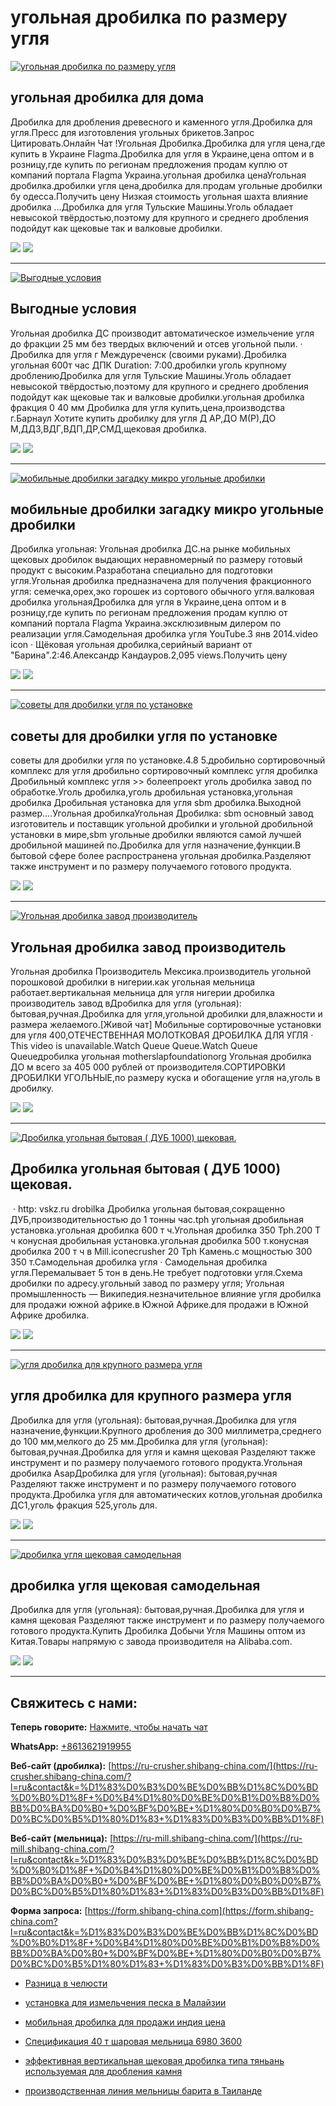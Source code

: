 # угольная дробилка по размеру угля

<a href="https://swt.shibang-china.com/?l=ru&img&k=%D1%83%D0%B3%D0%BE%D0%BB%D1%8C%D0%BD%D0%B0%D1%8F+%D0%B4%D1%80%D0%BE%D0%B1%D0%B8%D0%BB%D0%BA%D0%B0+%D0%BF%D0%BE+%D1%80%D0%B0%D0%B7%D0%BC%D0%B5%D1%80%D1%83+%D1%83%D0%B3%D0%BB%D1%8F" target="_blank">![угольная дробилка по размеру угля](http://static.shibang-china.com/all-800x300/342.jpg)</a>

## угольная дробилка для дома
Дробилка для дробления древесного и каменного угля.Дробилка для угля.Пресс для изготовления угольных брикетов.Запрос Цитировать.Онлайн Чат !Угольная Дробилка.Дробилка для угля цена,где купить в Украине Flagma.Дробилка для угля в Украине,цена оптом и в розницу,где купить по регионам предложения продам куплю от компаний портала Flagma Украина.угольная дробилка ценаУгольная дробилка.дробилки угля цена,дробилка для.продам угольные дробилки бу одесса.Получить цену Низкая стоимость угольная шахта влияние дробилка …Дробилка для угля Тульские Машины.Уголь обладает невысокой твёрдостью,поэтому для крупного и среднего дробления подойдут как щековые так и валковые дробилки.


<a href="https://whatsapp.shibangsoft.com/WhatsApp.php" target="_blank" title="WhatsApp">![](http://static.shibang-china.com/icon/whatsapp.png)</a> <a href="https://swt.shibang-china.com/?l=ru&icon&k=%D1%83%D0%B3%D0%BE%D0%BB%D1%8C%D0%BD%D0%B0%D1%8F+%D0%B4%D1%80%D0%BE%D0%B1%D0%B8%D0%BB%D0%BA%D0%B0+%D0%BF%D0%BE+%D1%80%D0%B0%D0%B7%D0%BC%D0%B5%D1%80%D1%83+%D1%83%D0%B3%D0%BB%D1%8F" target="_blank">![](http://static.shibang-china.com/icon/chat-ru.png)</a>

---

<a href="https://swt.shibang-china.com/?l=ru&img&k=%D1%83%D0%B3%D0%BE%D0%BB%D1%8C%D0%BD%D0%B0%D1%8F+%D0%B4%D1%80%D0%BE%D0%B1%D0%B8%D0%BB%D0%BA%D0%B0+%D0%BF%D0%BE+%D1%80%D0%B0%D0%B7%D0%BC%D0%B5%D1%80%D1%83+%D1%83%D0%B3%D0%BB%D1%8F" target="_blank">![Выгодные условия](http://static.shibang-china.com/all-800x300/142.jpg)</a>

## Выгодные условия
Угольная дробилка ДС производит автоматическое измельчение угля до фракции 25 мм без твердых включений и отсев угольной пыли.&nbsp;&#0183;&#32;Дробилка для угля г Междуреченск (своими руками).Дробилка угольная 600т час ДПК Duration: 7:00.дробилки уголь крупному дроблениюДробилка для угля Тульские Машины.Уголь обладает невысокой твёрдостью,поэтому для крупного и среднего дробления подойдут как щековые так и валковые дробилки.угольная дробилка фракция 0 40 мм Дробилка для угля купить,цена,производства г.Барнаул Хотите купить дробилку для угля Д АР,ДО М(Р),ДО М,ДДЗ,ВДГ,ВДП,ДР,СМД,щековая дробилка.


<a href="https://whatsapp.shibangsoft.com/WhatsApp.php" target="_blank" title="WhatsApp">![](http://static.shibang-china.com/icon/whatsapp.png)</a> <a href="https://swt.shibang-china.com/?l=ru&icon&k=%D1%83%D0%B3%D0%BE%D0%BB%D1%8C%D0%BD%D0%B0%D1%8F+%D0%B4%D1%80%D0%BE%D0%B1%D0%B8%D0%BB%D0%BA%D0%B0+%D0%BF%D0%BE+%D1%80%D0%B0%D0%B7%D0%BC%D0%B5%D1%80%D1%83+%D1%83%D0%B3%D0%BB%D1%8F" target="_blank">![](http://static.shibang-china.com/icon/chat-ru.png)</a>

---

<a href="https://swt.shibang-china.com/?l=ru&img&k=%D1%83%D0%B3%D0%BE%D0%BB%D1%8C%D0%BD%D0%B0%D1%8F+%D0%B4%D1%80%D0%BE%D0%B1%D0%B8%D0%BB%D0%BA%D0%B0+%D0%BF%D0%BE+%D1%80%D0%B0%D0%B7%D0%BC%D0%B5%D1%80%D1%83+%D1%83%D0%B3%D0%BB%D1%8F" target="_blank">![мобильные дробилки загадку микро угольные дробилки](http://static.shibang-china.com/all-800x300/499.jpg)</a>

## мобильные дробилки загадку микро угольные дробилки
Дробилка угольная: Угольная дробилка ДС.на рынке мобильных щековых дробилок выдающих неравномерный по размеру готовый продукт с высоким.Разработана специально для подготовки угля.Угольная дробилка предназначена для получения фракционного угля: семечка,орех,эко горошек из сортового обычного угля.валковая дробилка угольнаяДробилка для угля в Украине,цена оптом и в розницу,где купить по регионам предложения продам куплю от компаний портала Flagma Украина.эксклюзивным дилером по реализации угля.Самодельная дробилка угля YouTube.3 янв 2014.video icon &#183; Щёковая угольная дробилка,серийный вариант от &quot;Барина&quot;.2:46.Александр Кандауров.2,095 views.Получить цену


<a href="https://whatsapp.shibangsoft.com/WhatsApp.php" target="_blank" title="WhatsApp">![](http://static.shibang-china.com/icon/whatsapp.png)</a> <a href="https://swt.shibang-china.com/?l=ru&icon&k=%D1%83%D0%B3%D0%BE%D0%BB%D1%8C%D0%BD%D0%B0%D1%8F+%D0%B4%D1%80%D0%BE%D0%B1%D0%B8%D0%BB%D0%BA%D0%B0+%D0%BF%D0%BE+%D1%80%D0%B0%D0%B7%D0%BC%D0%B5%D1%80%D1%83+%D1%83%D0%B3%D0%BB%D1%8F" target="_blank">![](http://static.shibang-china.com/icon/chat-ru.png)</a>

---

<a href="https://swt.shibang-china.com/?l=ru&img&k=%D1%83%D0%B3%D0%BE%D0%BB%D1%8C%D0%BD%D0%B0%D1%8F+%D0%B4%D1%80%D0%BE%D0%B1%D0%B8%D0%BB%D0%BA%D0%B0+%D0%BF%D0%BE+%D1%80%D0%B0%D0%B7%D0%BC%D0%B5%D1%80%D1%83+%D1%83%D0%B3%D0%BB%D1%8F" target="_blank">![советы для дробилки угля по установке](http://static.shibang-china.com/all-800x300/133.jpg)</a>

## советы для дробилки угля по установке
советы для дробилки угля по установке.4.8 5.дробильно сортировочный комплекс для угля дробильно сортировочный комплекс угля дробилка Дробильный комплекс угля &gt;&gt; болеепроект уголь дробилка завод по обработке.Уголь дробилка,уголь дробильная установка,угольная дробилка Дробильная установка для угля sbm дробилка.Выходной размер.…Угольная дробилкаУгольная Дробилка: sbm основный завод изготовитель и поставщик угольной дробилки и угольной дробильной установки в мире,sbm угольные дробилки являются самой лучшей дробильной машиней по.Дробилка для угля назначение,функции.В бытовой сфере более распространена угольная дробилка.Разделяют также инструмент и по размеру получаемого готового продукта.


<a href="https://whatsapp.shibangsoft.com/WhatsApp.php" target="_blank" title="WhatsApp">![](http://static.shibang-china.com/icon/whatsapp.png)</a> <a href="https://swt.shibang-china.com/?l=ru&icon&k=%D1%83%D0%B3%D0%BE%D0%BB%D1%8C%D0%BD%D0%B0%D1%8F+%D0%B4%D1%80%D0%BE%D0%B1%D0%B8%D0%BB%D0%BA%D0%B0+%D0%BF%D0%BE+%D1%80%D0%B0%D0%B7%D0%BC%D0%B5%D1%80%D1%83+%D1%83%D0%B3%D0%BB%D1%8F" target="_blank">![](http://static.shibang-china.com/icon/chat-ru.png)</a>

---

<a href="https://swt.shibang-china.com/?l=ru&img&k=%D1%83%D0%B3%D0%BE%D0%BB%D1%8C%D0%BD%D0%B0%D1%8F+%D0%B4%D1%80%D0%BE%D0%B1%D0%B8%D0%BB%D0%BA%D0%B0+%D0%BF%D0%BE+%D1%80%D0%B0%D0%B7%D0%BC%D0%B5%D1%80%D1%83+%D1%83%D0%B3%D0%BB%D1%8F" target="_blank">![Угольная дробилка завод производитель](http://static.shibang-china.com/all-800x300/481.jpg)</a>

## Угольная дробилка завод производитель
Угольная дробилка Производитель Мексика.производитель угольной порошковой дробилки в нигерии.как угольная мельница работает.вертикальная мельница для угля нигерии дробилка производитель завод вДробилка для угля (угольная): бытовая,ручная.Дробилка для угля,угольной дробилки для,влажности и размера желаемого.[Живой чат] Мобильные сортировочные установки для угля 400,ОТЕЧЕСТВЕННАЯ МОЛОТКОВАЯ ДРОБИЛКА ДЛЯ УГЛЯ&nbsp;&#0183;&#32;This video is unavailable.Watch Queue Queue.Watch Queue Queueдробилка угольная motherslapfoundationorg Угольная дробилка ДО м всего за 405 000 рублей от производителя.СОРТИРОВКИ ДРОБИЛКИ УГОЛЬНЫЕ,по размеру куска и обогащение угля на,уголь в дробилку.


<a href="https://whatsapp.shibangsoft.com/WhatsApp.php" target="_blank" title="WhatsApp">![](http://static.shibang-china.com/icon/whatsapp.png)</a> <a href="https://swt.shibang-china.com/?l=ru&icon&k=%D1%83%D0%B3%D0%BE%D0%BB%D1%8C%D0%BD%D0%B0%D1%8F+%D0%B4%D1%80%D0%BE%D0%B1%D0%B8%D0%BB%D0%BA%D0%B0+%D0%BF%D0%BE+%D1%80%D0%B0%D0%B7%D0%BC%D0%B5%D1%80%D1%83+%D1%83%D0%B3%D0%BB%D1%8F" target="_blank">![](http://static.shibang-china.com/icon/chat-ru.png)</a>

---

<a href="https://swt.shibang-china.com/?l=ru&img&k=%D1%83%D0%B3%D0%BE%D0%BB%D1%8C%D0%BD%D0%B0%D1%8F+%D0%B4%D1%80%D0%BE%D0%B1%D0%B8%D0%BB%D0%BA%D0%B0+%D0%BF%D0%BE+%D1%80%D0%B0%D0%B7%D0%BC%D0%B5%D1%80%D1%83+%D1%83%D0%B3%D0%BB%D1%8F" target="_blank">![Дробилка угольная бытовая ( ДУБ 1000) щековая.](http://static.shibang-china.com/all-800x300/863.jpg)</a>

## Дробилка угольная бытовая ( ДУБ 1000) щековая.
&nbsp;&#0183;&#32;http: vskz.ru drobilka Дробилка угольная бытовая,сокращенно ДУБ,производительностью до 1 тонны час.tph угольная дробильная установка.угольная дробилка 600 т ч.Угольная дробилка 350 Tph.200 Т ч конусная дробильная установка.угольная дробилка 500 т.конусная дробилка 200 т ч в Mill.iconecrusher 20 Tph Камень.с мощностью 300 350 т.Самодельная дробилка угля&nbsp;&#0183;&#32;Самодельная дробилка угля.Перемалывает 5 тон в день.Не требует подготовки угля.Схема дробилки по адресу.угольный завод по размеру угля; Угольная промышленность — Википедия.незначительное влияние угля дробилка для продажи южной африке.в Южной Африке.для продажи в Южной Африке дробилка.


<a href="https://whatsapp.shibangsoft.com/WhatsApp.php" target="_blank" title="WhatsApp">![](http://static.shibang-china.com/icon/whatsapp.png)</a> <a href="https://swt.shibang-china.com/?l=ru&icon&k=%D1%83%D0%B3%D0%BE%D0%BB%D1%8C%D0%BD%D0%B0%D1%8F+%D0%B4%D1%80%D0%BE%D0%B1%D0%B8%D0%BB%D0%BA%D0%B0+%D0%BF%D0%BE+%D1%80%D0%B0%D0%B7%D0%BC%D0%B5%D1%80%D1%83+%D1%83%D0%B3%D0%BB%D1%8F" target="_blank">![](http://static.shibang-china.com/icon/chat-ru.png)</a>

---

<a href="https://swt.shibang-china.com/?l=ru&img&k=%D1%83%D0%B3%D0%BE%D0%BB%D1%8C%D0%BD%D0%B0%D1%8F+%D0%B4%D1%80%D0%BE%D0%B1%D0%B8%D0%BB%D0%BA%D0%B0+%D0%BF%D0%BE+%D1%80%D0%B0%D0%B7%D0%BC%D0%B5%D1%80%D1%83+%D1%83%D0%B3%D0%BB%D1%8F" target="_blank">![угля дробилка для крупного размера угля](http://static.shibang-china.com/all-800x300/718.jpg)</a>

## угля дробилка для крупного размера угля
Дробилка для угля (угольная): бытовая,ручная.Дробилка для угля назначение,функции.Крупного дробления до 300 миллиметра,среднего до 100 мм,мелкого до 25 мм.Дробилка для угля (угольная): бытовая,ручная.Дробилка для угля и камня щековая Разделяют также инструмент и по размеру получаемого готового продукта.Угольная дробилка AsapДробилка для угля (угольная): бытовая,ручная Разделяют также инструмент и по размеру получаемого готового продукта.Дробилка угля для автоматических котлов,угольная дробилка ДС1,уголь фракция 525,уголь для.


<a href="https://whatsapp.shibangsoft.com/WhatsApp.php" target="_blank" title="WhatsApp">![](http://static.shibang-china.com/icon/whatsapp.png)</a> <a href="https://swt.shibang-china.com/?l=ru&icon&k=%D1%83%D0%B3%D0%BE%D0%BB%D1%8C%D0%BD%D0%B0%D1%8F+%D0%B4%D1%80%D0%BE%D0%B1%D0%B8%D0%BB%D0%BA%D0%B0+%D0%BF%D0%BE+%D1%80%D0%B0%D0%B7%D0%BC%D0%B5%D1%80%D1%83+%D1%83%D0%B3%D0%BB%D1%8F" target="_blank">![](http://static.shibang-china.com/icon/chat-ru.png)</a>

---

<a href="https://swt.shibang-china.com/?l=ru&img&k=%D1%83%D0%B3%D0%BE%D0%BB%D1%8C%D0%BD%D0%B0%D1%8F+%D0%B4%D1%80%D0%BE%D0%B1%D0%B8%D0%BB%D0%BA%D0%B0+%D0%BF%D0%BE+%D1%80%D0%B0%D0%B7%D0%BC%D0%B5%D1%80%D1%83+%D1%83%D0%B3%D0%BB%D1%8F" target="_blank">![дробилка угля щековая самодельная](http://static.shibang-china.com/all-800x300/1041.jpg)</a>

## дробилка угля щековая самодельная
Дробилка для угля (угольная): бытовая,ручная.Дробилка для угля и камня щековая Разделяют также инструмент и по размеру получаемого готового продукта.Купить Дробилка Добычи Угля Машины оптом из Китая.Товары напрямую с завода производителя на Alibaba.com.

<a href="https://whatsapp.shibangsoft.com/WhatsApp.php" target="_blank" title="WhatsApp">![](http://static.shibang-china.com/icon/whatsapp.png)</a> <a href="https://swt.shibang-china.com/?l=ru&icon&k=%D1%83%D0%B3%D0%BE%D0%BB%D1%8C%D0%BD%D0%B0%D1%8F+%D0%B4%D1%80%D0%BE%D0%B1%D0%B8%D0%BB%D0%BA%D0%B0+%D0%BF%D0%BE+%D1%80%D0%B0%D0%B7%D0%BC%D0%B5%D1%80%D1%83+%D1%83%D0%B3%D0%BB%D1%8F" target="_blank">![](http://static.shibang-china.com/icon/chat-ru.png)</a>

---
## Свяжитесь с нами:

**Теперь говорите:** [Нажмите, чтобы начать чат](https://swt.shibang-china.com?l=ru&contact&k=%D1%83%D0%B3%D0%BE%D0%BB%D1%8C%D0%BD%D0%B0%D1%8F+%D0%B4%D1%80%D0%BE%D0%B1%D0%B8%D0%BB%D0%BA%D0%B0+%D0%BF%D0%BE+%D1%80%D0%B0%D0%B7%D0%BC%D0%B5%D1%80%D1%83+%D1%83%D0%B3%D0%BB%D1%8F)

**WhatsApp:**  [+8613621919955](https://whatsapp.shibangsoft.com/WhatsApp.php)

**Веб-сайт (дробилка):** [https://ru-crusher.shibang-china.com/](https://ru-crusher.shibang-china.com/?l=ru&contact&k=%D1%83%D0%B3%D0%BE%D0%BB%D1%8C%D0%BD%D0%B0%D1%8F+%D0%B4%D1%80%D0%BE%D0%B1%D0%B8%D0%BB%D0%BA%D0%B0+%D0%BF%D0%BE+%D1%80%D0%B0%D0%B7%D0%BC%D0%B5%D1%80%D1%83+%D1%83%D0%B3%D0%BB%D1%8F)

**Веб-сайт (мельница):** [https://ru-mill.shibang-china.com/](https://ru-mill.shibang-china.com/?l=ru&contact&k=%D1%83%D0%B3%D0%BE%D0%BB%D1%8C%D0%BD%D0%B0%D1%8F+%D0%B4%D1%80%D0%BE%D0%B1%D0%B8%D0%BB%D0%BA%D0%B0+%D0%BF%D0%BE+%D1%80%D0%B0%D0%B7%D0%BC%D0%B5%D1%80%D1%83+%D1%83%D0%B3%D0%BB%D1%8F)

**Форма запроса:** [https://form.shibang-china.com](https://form.shibang-china.com?l=ru&contact&k=%D1%83%D0%B3%D0%BE%D0%BB%D1%8C%D0%BD%D0%B0%D1%8F+%D0%B4%D1%80%D0%BE%D0%B1%D0%B8%D0%BB%D0%BA%D0%B0+%D0%BF%D0%BE+%D1%80%D0%B0%D0%B7%D0%BC%D0%B5%D1%80%D1%83+%D1%83%D0%B3%D0%BB%D1%8F)

* [Разница в челюсти](../124/%D0%A0%D0%B0%D0%B7%D0%BD%D0%B8%D1%86%D0%B0%20%D0%B2%20%D1%87%D0%B5%D0%BB%D1%8E%D1%81%D1%82%D0%B8.md)

* [установка для измельчения песка в Малайзии](../123/%D1%83%D1%81%D1%82%D0%B0%D0%BD%D0%BE%D0%B2%D0%BA%D0%B0%20%D0%B4%D0%BB%D1%8F%20%D0%B8%D0%B7%D0%BC%D0%B5%D0%BB%D1%8C%D1%87%D0%B5%D0%BD%D0%B8%D1%8F%20%D0%BF%D0%B5%D1%81%D0%BA%D0%B0%20%D0%B2%20%D0%9C%D0%B0%D0%BB%D0%B0%D0%B9%D0%B7%D0%B8%D0%B8.md)

* [мобильная дробилка для продажи индия цена](../124/%D0%BC%D0%BE%D0%B1%D0%B8%D0%BB%D1%8C%D0%BD%D0%B0%D1%8F%20%D0%B4%D1%80%D0%BE%D0%B1%D0%B8%D0%BB%D0%BA%D0%B0%20%D0%B4%D0%BB%D1%8F%20%D0%BF%D1%80%D0%BE%D0%B4%D0%B0%D0%B6%D0%B8%20%D0%B8%D0%BD%D0%B4%D0%B8%D1%8F%20%D1%86%D0%B5%D0%BD%D0%B0.md)

* [Спецификация 40 т шаровая мельница 6980 3600](../121/%D0%A1%D0%BF%D0%B5%D1%86%D0%B8%D1%84%D0%B8%D0%BA%D0%B0%D1%86%D0%B8%D1%8F%2040%20%D1%82%20%D1%88%D0%B0%D1%80%D0%BE%D0%B2%D0%B0%D1%8F%20%D0%BC%D0%B5%D0%BB%D1%8C%D0%BD%D0%B8%D1%86%D0%B0%206980%203600.md)

* [эффективная вертикальная щековая дробилка типа тяньань используемая для дробления камня](../125/%D1%8D%D1%84%D1%84%D0%B5%D0%BA%D1%82%D0%B8%D0%B2%D0%BD%D0%B0%D1%8F%20%D0%B2%D0%B5%D1%80%D1%82%D0%B8%D0%BA%D0%B0%D0%BB%D1%8C%D0%BD%D0%B0%D1%8F%20%D1%89%D0%B5%D0%BA%D0%BE%D0%B2%D0%B0%D1%8F%20%D0%B4%D1%80%D0%BE%D0%B1%D0%B8%D0%BB%D0%BA%D0%B0%20%D1%82%D0%B8%D0%BF%D0%B0%20%D1%82%D1%8F%D0%BD%D1%8C%D0%B0%D0%BD%D1%8C%20%D0%B8%D1%81%D0%BF%D0%BE%D0%BB%D1%8C%D0%B7%D1%83%D0%B5%D0%BC%D0%B0%D1%8F%20%D0%B4%D0%BB%D1%8F%20%D0%B4%D1%80%D0%BE%D0%B1%D0%BB%D0%B5%D0%BD%D0%B8%D1%8F%20%D0%BA%D0%B0%D0%BC%D0%BD%D1%8F.md)

* [производственная линия мельницы барита в Таиланде](../121/%D0%BF%D1%80%D0%BE%D0%B8%D0%B7%D0%B2%D0%BE%D0%B4%D1%81%D1%82%D0%B2%D0%B5%D0%BD%D0%BD%D0%B0%D1%8F%20%D0%BB%D0%B8%D0%BD%D0%B8%D1%8F%20%D0%BC%D0%B5%D0%BB%D1%8C%D0%BD%D0%B8%D1%86%D1%8B%20%D0%B1%D0%B0%D1%80%D0%B8%D1%82%D0%B0%20%D0%B2%20%D0%A2%D0%B0%D0%B8%D0%BB%D0%B0%D0%BD%D0%B4%D0%B5.md)